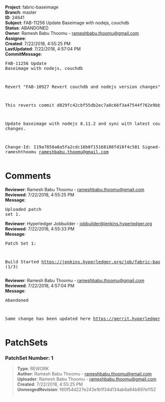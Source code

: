 <strong>Project</strong>: fabric-baseimage<br><strong>Branch</strong>: master<br><strong>ID</strong>: 24641<br><strong>Subject</strong>: FAB-11256 Update Baseimage with nodejs, couchdb<br><strong>Status</strong>: ABANDONED<br><strong>Owner</strong>: Ramesh Babu Thoomu - rameshbabu.thoomu@gmail.com<br><strong>Assignee</strong>:<br><strong>Created</strong>: 7/22/2018, 4:55:25 PM<br><strong>LastUpdated</strong>: 7/22/2018, 4:57:04 PM<br><strong>CommitMessage</strong>:<br><pre>FAB-11256 Update Baseimage with nodejs, couchdb

Revert "FAB-10927 Revert couchdb and nodejs version changes"

This reverts commit d829fc42cbf55db2ec7a0c66f3a47544f762e9bb.

Update baseimage with nodejs 8.11.2 and sync with latest couchdb
changes.

Change-Id: I19a7858a8a5fa2cdc16b8f15168188fd18f4c581
Signed-off-by: rameshthoomu <rameshbabu.thoomu@gmail.com>
</pre><h1>Comments</h1><strong>Reviewer</strong>: Ramesh Babu Thoomu - rameshbabu.thoomu@gmail.com<br><strong>Reviewed</strong>: 7/22/2018, 4:55:25 PM<br><strong>Message</strong>: <pre>Uploaded patch set 1.</pre><strong>Reviewer</strong>: Hyperledger Jobbuilder - jobbuilder@jenkins.hyperledger.org<br><strong>Reviewed</strong>: 7/22/2018, 4:55:33 PM<br><strong>Message</strong>: <pre>Patch Set 1:

Build Started https://jenkins.hyperledger.org/job/fabric-baseimage-verify-docker-s390x/197/ (1/3)</pre><strong>Reviewer</strong>: Ramesh Babu Thoomu - rameshbabu.thoomu@gmail.com<br><strong>Reviewed</strong>: 7/22/2018, 4:57:04 PM<br><strong>Message</strong>: <pre>Abandoned

Same change has been updated here https://gerrit.hyperledger.org/r/#/c/24427/</pre><h1>PatchSets</h1><h3>PatchSet Number: 1</h3><blockquote><strong>Type</strong>: REWORK<br><strong>Author</strong>: Ramesh Babu Thoomu - rameshbabu.thoomu@gmail.com<br><strong>Uploader</strong>: Ramesh Babu Thoomu - rameshbabu.thoomu@gmail.com<br><strong>Created</strong>: 7/22/2018, 4:55:25 PM<br><strong>UnmergedRevision</strong>: f60f54d227e243e1b1f34d134ab8a64b897ef152<br><br></blockquote>